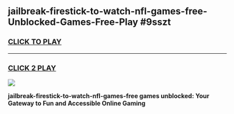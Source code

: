 
## jailbreak-firestick-to-watch-nfl-games-free-Unblocked-Games-Free-Play #9sszt
<h3>
<a href="https://us.freeplayer.one?title=jailbreak-firestick-to-watch-nfl-games-free&ref=9M">CLICK TO PLAY</a></h3>
<hr>

<h3>
<a href="https://us.freeplayer.one?title=jailbreak-firestick-to-watch-nfl-games-free&ref=9M">CLICK 2 PLAY</a>
  
</h3>

<a href="https://us.freeplayer.one?title=jailbreak-firestick-to-watch-nfl-games-free&ref=9M"><img src="https://clearcache.store/games.png"></a>


**jailbreak-firestick-to-watch-nfl-games-free games unblocked: Your Gateway to Fun and Accessible Online Gaming**
